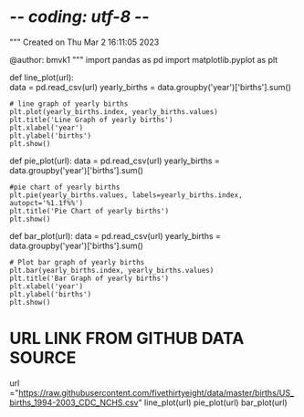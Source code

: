 # -*- coding: utf-8 -*-
"""
Created on Thu Mar  2 16:11:05 2023

@author: bmvk1
"""
import pandas as pd
import matplotlib.pyplot as plt

def line_plot(url):    
    data = pd.read_csv(url) 
    yearly_births = data.groupby('year')['births'].sum()
    
    # line graph of yearly births
    plt.plot(yearly_births.index, yearly_births.values)
    plt.title('Line Graph of yearly births')
    plt.xlabel('year')
    plt.ylabel('births')
    plt.show()
    
def pie_plot(url):
    data = pd.read_csv(url)
    yearly_births = data.groupby('year')['births'].sum()
    
    #pie chart of yearly births
    plt.pie(yearly_births.values, labels=yearly_births.index, autopct='%1.1f%%')
    plt.title('Pie Chart of yearly births')
    plt.show()
    
def bar_plot(url):
    data = pd.read_csv(url)
    yearly_births = data.groupby('year')['births'].sum()
    
    # Plot bar graph of yearly births
    plt.bar(yearly_births.index, yearly_births.values)
    plt.title('Bar Graph of yearly births')
    plt.xlabel('year')
    plt.ylabel('births')
    plt.show()

# URL LINK FROM GITHUB DATA SOURCE
url ="https://raw.githubusercontent.com/fivethirtyeight/data/master/births/US_births_1994-2003_CDC_NCHS.csv"
line_plot(url)
pie_plot(url)
bar_plot(url)
